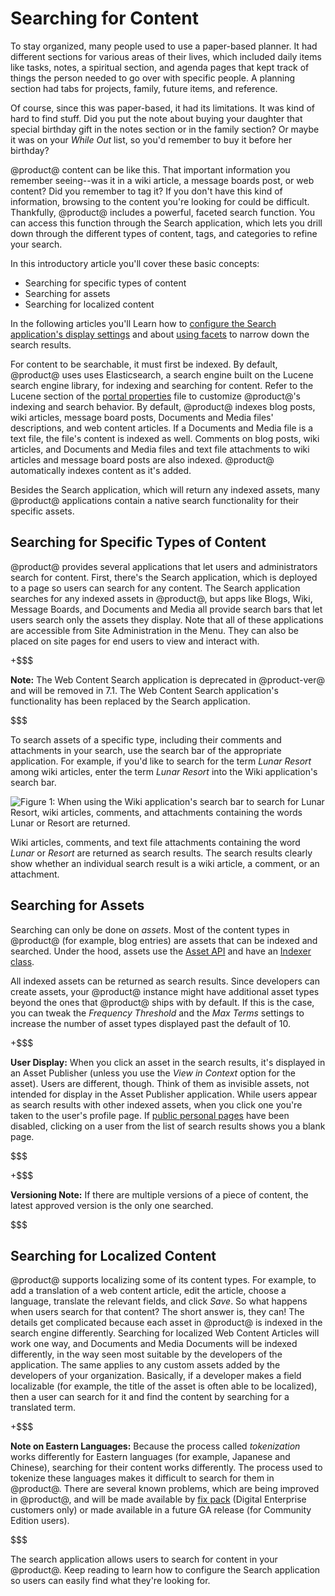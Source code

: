 # Searching for Content [](id=searching-for-content)

To stay organized, many people used to use a paper-based planner. It had
different sections for various areas of their lives, which included daily items
like tasks, notes, a spiritual section, and agenda pages that kept track of
things the person needed to go over with specific people. A planning section had
tabs for projects, family, future items, and reference. 

Of course, since this was paper-based, it had its limitations. It was kind of
hard to find stuff. Did you put the note about buying your daughter that special
birthday gift in the notes section or in the family section? Or maybe it was on
your *While Out* list, so you'd remember to buy it before her birthday? 

@product@ content can be like this. That important information you remember
seeing--was it in a wiki article, a message boards post, or web content? Did you
remember to tag it? If you don't have this kind of information, browsing to the
content you're looking for could be difficult. Thankfully, @product@ includes a
powerful, faceted search function. You can access this function through the
Search application, which lets you drill down through the different types of
content, tags, and categories to refine your search. 

In this introductory article you'll cover these basic concepts:

- Searching for specific types of content
- Searching for assets
- Searching for localized content

In the following articles you'll Learn how to [configure the Search
application's display settings](/discover/portal/-/knowledge_base/7-0/configuring-the-search-application) and
about [using facets](/discover/portal/-/knowledge_base/7-0/faceted-search) to narrow down the
search results.

For content to be searchable, it must first be indexed. By default, @product@
uses uses Elasticsearch, a search engine built on the Lucene search engine
library, for indexing and searching for content. Refer to the Lucene section of
the [portal
properties](https://docs.liferay.com/portal/7.0-latest/propertiesdoc/portal.properties.html#Lucene%20Search)
file to customize @product@'s indexing and search behavior. By default,
@product@ indexes blog posts, wiki articles, message board posts, Documents and
Media files' descriptions, and web content articles. If a Documents and Media
file is a text file, the file's content is indexed as well. Comments on blog
posts, wiki articles, and Documents and Media files and text file attachments to
wiki articles and message board posts are also indexed. @product@ automatically
indexes content as it's added.

Besides the Search application, which will return any indexed assets, many
@product@ applications contain a native search functionality for their specific
assets.

## Searching for Specific Types of Content [](id=searching-for-specific-types-of-content)

@product@ provides several applications that let users and administrators search
for content. First, there's the Search application, which is deployed to a
page so users can search for any content. The Search application searches for
any indexed assets in @product@, but apps like Blogs, Wiki, Message Boards, and
Documents and Media all provide search bars that let users search only the
assets they display. Note that all of these applications are accessible from
Site Administration in the Menu. They can also be placed on site pages for
end users to view and interact with.

+$$$

**Note:** The Web Content Search application is deprecated in @product-ver@ and
will be removed in 7.1. The Web Content Search application's functionality has
been replaced by the Search application. 

$$$

To search assets of a specific type, including their comments and attachments in
your search, use the search bar of the appropriate application. For example, if
you'd like to search for the term *Lunar Resort* among wiki articles, enter the
term *Lunar Resort* into the Wiki application's search bar. 

![Figure 1: When using the Wiki application's search bar to search for *Lunar Resort*, wiki articles, comments, and attachments containing the words *Lunar* or *Resort* are returned.](../../images/wiki-search.png)

Wiki articles, comments, and text file attachments containing the word *Lunar*
or *Resort* are returned as search results. The search results clearly show
whether an individual search result is a wiki article, a comment, or an
attachment. 

## Searching for Assets [](id=searching-for-assets)

Searching can only be done on *assets*. Most of the content types in @product@
(for example, blog entries) are assets that can be indexed and searched. Under
the hood, assets use the [Asset
API](/develop/tutorials/-/knowledge_base/7-0/asset-framework) and have an
[Indexer
class](/develop/tutorials/-/knowledge_base/7-0/introduction-to-liferay-search#indexersdefined).

All indexed assets can be returned as search results. Since developers can
create assets, your @product@ instance might have additional asset types beyond
the ones that @product@ ships with by default. If this is the case, you can
tweak the *Frequency Threshold* and the *Max Terms* settings to increase the
number of asset types displayed past the default of 10.

+$$$

**User Display:** When you click an asset in the search results, it's displayed
in an Asset Publisher (unless you use the *View in Context* option for the
asset). Users are different, though. Think of them as invisible assets, not
intended for display in the Asset Publisher application. While users appear as
search results with other indexed assets, when you click one you're taken to the
user's profile page. If [public personal
pages](/discover/portal/-/knowledge_base/7-0/creating-sites#customizing-personal-sites)
have been disabled, clicking on a user from the list of search results shows you a
blank page.

$$$

+$$$

**Versioning Note:** If there are multiple versions of a piece of content, the
latest approved version is the only one searched.

$$$

## Searching for Localized Content [](id=searching-for-localized-content)

@product@ supports localizing some of its content types. For example, to add a
translation of a web content article, edit the article, choose a language,
translate the relevant fields, and click *Save*. So what happens when users
search for that content? The short answer is, they can! The details get
complicated because each asset in @product@ is indexed in the search engine
differently. Searching for localized Web Content Articles will work one way, and
Documents and Media Documents will be indexed differently, in the way seen most
suitable by the developers of the application. The same applies to any custom
assets added by the developers of your organization. Basically, if a developer
makes a field localizable (for example, the title of the asset is often able to
be localized), then a user can search for it and find the content by searching
for a translated term.

+$$$

**Note on Eastern Languages:** Because the process called *tokenization* works
differently for Eastern languages (for example, Japanese and Chinese), searching
for their content works differently. The process used to tokenize these
languages makes it difficult to search for them in @product@. There are several
known problems, which are being improved in @product@, and will be made
available by [fix
pack](/documentation/7.0/deploy/-/official_documentation/deployment/keeping-up-with-fix-packs-and-service-packs)
(Digital Enterprise customers only) or made available in a future GA release
(for Community Edition users).

$$$

The search application allows users to search for content in your @product@.
Keep reading to learn how to configure the Search application so users can
easily find what they're looking for. 
